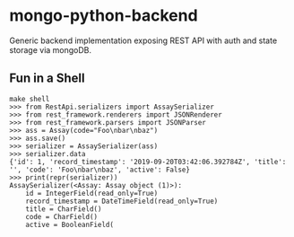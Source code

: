 # mongo-python-backend

Generic backend implementation exposing REST API with auth and state storage via mongoDB.

## Fun in a Shell

```
make shell
>>> from RestApi.serializers import AssaySerializer
>>> from rest_framework.renderers import JSONRenderer
>>> from rest_framework.parsers import JSONParser
>>> ass = Assay(code="Foo\nbar\nbaz")
>>> ass.save()
>>> serializer = AssaySerializer(ass)
>>> serializer.data
{'id': 1, 'record_timestamp': '2019-09-20T03:42:06.392784Z', 'title': '', 'code': 'Foo\nbar\nbaz', 'active': False}
>>> print(repr(serializer))
AssaySerializer(<Assay: Assay object (1)>):
    id = IntegerField(read_only=True)
    record_timestamp = DateTimeField(read_only=True)
    title = CharField()
    code = CharField()
    active = BooleanField(
```
